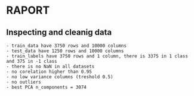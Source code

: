 # RAPORT

## Inspecting and cleanig data

    - train_data have 3750 rows and 10000 columns
    - test_data have 1250 rows and 10000 columns
    - train_labels have 3750 rows and 1 column, there is 3375 in 1 class and 375 in -1 class
    - there is no NaN in all datasets
    - no corelation higher than 0.95
    - no low variance columns (treshold 0.5)
    - no outliers
    - best PCA n_components = 3074